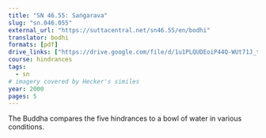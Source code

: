 ```yaml
---
title: "SN 46.55: Saṅgarava"
slug: "sn.046.055"
external_url: "https://suttacentral.net/sn46.55/en/bodhi"
translator: bodhi
formats: [pdf]
drive_links: ["https://drive.google.com/file/d/1u1PLQUDEoiP44Q-WUt71J_tchXnZMYb5/view?usp=drivesdk"]
course: hindrances
tags:
  - sn
# imagery covered by Hecker's similes
year: 2000
pages: 5
---
```


The Buddha compares the five hindrances to a bowl of water in various conditions.
